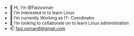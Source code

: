 - 👋 Hi, I’m @Faizosman
- 👀 I’m interested in to learn Linux
- 🌱 I’m currently Working as IT- Coordinator
- 💞️ I’m looking to collaborate on to learn Linux administration
- 📫 faiz.osman8@gmail.com

<!---
Faizosman/Faizosman is a ✨ special ✨ repository because its `README.md` (this file) appears on your GitHub profile.
You can click the Preview link to take a look at your changes.
--->
